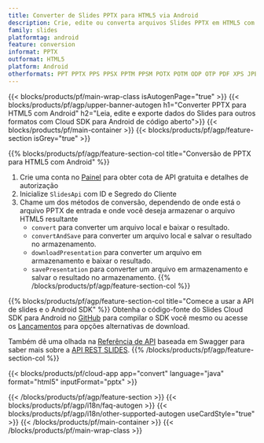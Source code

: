 ```yaml
---
title: Converter de Slides PPTX para HTML5 via Android
description: Crie, edite ou converta arquivos Slides PPTX em HTML5 com REST API e Open Source Android SDK
family: slides
platformtag: android
feature: conversion
informat: PPTX
outformat: HTML5
platform: Android
otherformats: PPT PPTX PPS PPSX PPTM PPSM POTX POTM ODP OTP PDF XPS JPEG PNG BMP TIFF SVG HTML SWF GIF XAML MPEG4
---
```


{{< blocks/products/pf/main-wrap-class isAutogenPage="true" >}}
{{< blocks/products/pf/agp/upper-banner-autogen h1="Converter PPTX para HTML5 com Android" h2="Leia, edite e exporte dados do Slides para outros formatos com Cloud SDK para Android de código aberto">}}
{{< blocks/products/pf/main-container >}}
{{< blocks/products/pf/agp/feature-section isGrey="true" >}}

{{% blocks/products/pf/agp/feature-section-col title="Conversão de PPTX para HTML5 com Android" %}}
1. Crie uma conta no <a href="https://dashboard.aspose.cloud/">Painel</a> para obter cota de API gratuita e detalhes de autorização
1. Inicialize ```SlidesApi``` com ID e Segredo do Cliente
1. Chame um dos métodos de conversão, dependendo de onde está o arquivo PPTX de entrada e onde você deseja armazenar o arquivo HTML5 resultante
    - ```convert``` para converter um arquivo local e baixar o resultado.
    - ```convertAndSave``` para converter um arquivo local e salvar o resultado no armazenamento.
    - ```downloadPresentation``` para converter um arquivo em armazenamento e baixar o resultado.
    - ```savePresentation``` para converter um arquivo em armazenamento e salvar o resultado no armazenamento.
{{% /blocks/products/pf/agp/feature-section-col %}}

{{% blocks/products/pf/agp/feature-section-col title="Comece a usar a API de slides e o Android SDK" %}}
Obtenha o código-fonte do Slides Cloud SDK para Android no [GitHub](https://github.com/aspose-slides-cloud/aspose-slides-cloud-android) para compilar o SDK você mesmo ou acesse os [Lançamentos](https://releases.aspose.cloud/) para opções alternativas de download.

Também dê uma olhada na [Referência de API](https://apireference.aspose.cloud/slides/) baseada em Swagger para saber mais sobre a [API REST SLIDES](https://products.aspose.cloud/slides/curl/).
{{% /blocks/products/pf/agp/feature-section-col %}}

{{< blocks/products/pf/cloud-app app="convert" language="java" format="html5" inputFormat="pptx" >}}

{{< /blocks/products/pf/agp/feature-section >}}
{{< blocks/products/pf/agp/i18n/faq-autogen >}}
{{< blocks/products/pf/agp/i18n/other-supported-autogen useCardStyle="true" >}}
{{< /blocks/products/pf/main-container >}}
{{< /blocks/products/pf/main-wrap-class >}}